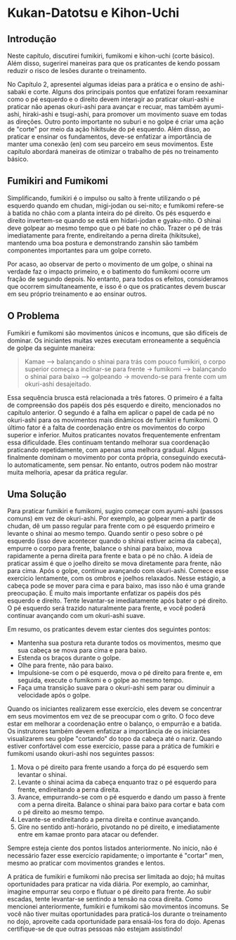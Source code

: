 # Kukan-Datotsu e Kihon-Uchi

## Introdução

Neste capítulo, discutirei fumikiri, fumikomi e kihon-uchi (corte básico). Além disso, sugerirei maneiras para que os praticantes de kendo possam reduzir o risco de lesões durante o treinamento.

No Capítulo 2, apresentei algumas ideias para a prática e o ensino de ashi-sabaki e corte. Alguns dos principais pontos que enfatizei foram reexaminar como o pé esquerdo e o direito devem interagir ao praticar okuri-ashi e praticar não apenas okuri-ashi para avançar e recuar, mas também ayumi-ashi, hiraki-ashi e tsugi-ashi, para promover um movimento suave em todas as direções. Outro ponto importante no suburi e no golpe é criar uma ação de "corte" por meio da ação hikitsuke do pé esquerdo. Além disso, ao praticar e ensinar os fundamentos, deve-se enfatizar a importância de manter uma conexão (en) com seu parceiro em seus movimentos. Este capítulo abordará maneiras de otimizar o trabalho de pés no treinamento básico.

## Fumikiri and Fumikomi

Simplificando, fumikiri é o impulso ou salto à frente utilizando o pé esquerdo quando em chudan, migi-jodan ou sei-nito; e fumikomi refere-se à batida no chão com a planta inteira do pé direito. Os pés esquerdo e direito invertem-se quando se está em hidari-jodan e gyaku-nito. O shinai deve golpear ao mesmo tempo que o pé bate no chão. Trazer o pé de trás imediatamente para frente, endireitando a perna direita (hikitsuke), mantendo uma boa postura e demonstrando zanshin são também componentes importantes para um golpe correto.

Por acaso, ao observar de perto o movimento de um golpe, o shinai na verdade faz o impacto primeiro, e o batimento do fumikomi ocorre um fração de segundo depois. No entanto, para todos os efeitos, consideramos que ocorrem simultaneamente, e isso é o que os praticantes devem buscar em seu próprio treinamento e ao ensinar outros.

## O Problema

Fumikiri e fumikomi são movimentos únicos e incomuns, que são difíceis de dominar. Os iniciantes muitas vezes executam erroneamente a sequência de golpe da seguinte maneira:

> Kamae –> balançando o shinai para trás com pouco fumikiri, o corpo superior começa a inclinar-se para frente -> fumikomi –> balançando o shinai para baixo –> golpeando -> movendo-se para frente com um okuri-ashi desajeitado.

Essa sequência brusca está relacionada a três fatores. O primeiro é a falta de compreensão dos papéis dos pés esquerdo e direito, mencionados no capítulo anterior. O segundo é a falha em aplicar o papel de cada pé no okuri-ashi para os movimentos mais dinâmicos de fumikiri e fumikomi. O último fator é a falta de coordenação entre os movimentos do corpo superior e inferior. Muitos praticantes novatos frequentemente enfrentam essa dificuldade. Eles continuam tentando melhorar sua coordenação praticando repetidamente, com apenas uma melhora gradual. Alguns finalmente dominam o movimento por conta própria, conseguindo executá-lo automaticamente, sem pensar. No entanto, outros podem não mostrar muita melhoria, apesar da prática regular.

## Uma Solução

Para praticar fumikiri e fumikomi, sugiro começar com ayumi-ashi (passos comuns) em vez de okuri-ashi. Por exemplo, ao golpear men a partir de chudan, dê um passo regular para frente com o pé esquerdo primeiro e levante o shinai ao mesmo tempo. Quando sentir o peso sobre o pé esquerdo (isso deve acontecer quando o shinai estiver acima da cabeça), empurre o corpo para frente, balance o shinai para baixo, mova rapidamente a perna direita para frente e bata o pé no chão. A ideia de praticar assim é que o joelho direito se mova diretamente para frente, não para cima. Após o golpe, continue avançando com okuri-ashi. Comece esse exercício lentamente, com os ombros e joelhos relaxados. Nesse estágio, a cabeça pode se mover para cima e para baixo, mas isso não é uma grande preocupação. É muito mais importante enfatizar os papéis dos pés esquerdo e direito. Tente levantar-se imediatamente após bater o pé direito. O pé esquerdo será trazido naturalmente para frente, e você poderá continuar avançando com um okuri-ashi suave.

Em resumo, os praticantes devem estar cientes dos seguintes pontos:

- Mantenha sua postura reta durante todos os movimentos, mesmo que sua cabeça se mova para cima e para baixo.
- Estenda os braços durante o golpe.
- Olhe para frente, não para baixo.
- Impulsione-se com o pé esquerdo, mova o pé direito para frente e, em seguida, execute o fumikomi e o golpe ao mesmo tempo.
- Faça uma transição suave para o okuri-ashi sem parar ou diminuir a velocidade após o golpe.

Quando os iniciantes realizarem esse exercício, eles devem se concentrar em seus movimentos em vez de se preocupar com o grito. O foco deve estar em melhorar a coordenação entre o balanço, o empurrão e a batida. Os instrutores também devem enfatizar a importância de os iniciantes visualizarem seu golpe "cortando" do topo da cabeça até o nariz. Quando estiver confortável com esse exercício, passe para a prática de fumikiri e fumikomi usando okuri-ashi nos seguintes passos:

1. Mova o pé direito para frente usando a força do pé esquerdo sem levantar o shinai.
2. Levante o shinai acima da cabeça enquanto traz o pé esquerdo para frente, endireitando a perna direita.
3. Avance, empurrando-se com o pé esquerdo e dando um passo à frente com a perna direita. Balance o shinai para baixo para cortar e bata com o pé direito ao mesmo tempo.
4. Levante-se endireitando a perna direita e continue avançando.
5. Gire no sentido anti-horário, pivotando no pé direito, e imediatamente entre em kamae pronto para atacar ou defender.

Sempre esteja ciente dos pontos listados anteriormente. No início, não é necessário fazer esse exercício rapidamente; o importante é "cortar" men, mesmo ao praticar com movimentos grandes e lentos.

A prática de fumikiri e fumikomi não precisa ser limitada ao dojo; há muitas oportunidades para praticar na vida diária. Por exemplo, ao caminhar, imagine empurrar seu corpo e flutuar o pé direito para frente. Ao subir escadas, tente levantar-se sentindo a tensão na coxa direita. Como mencionei anteriormente, fumikiri e fumikomi são movimentos incomuns. Se você não tiver muitas oportunidades para praticá-los durante o treinamento no dojo, aproveite cada oportunidade para ensaiá-los fora do dojo. Apenas certifique-se de que outras pessoas não estejam assistindo!
